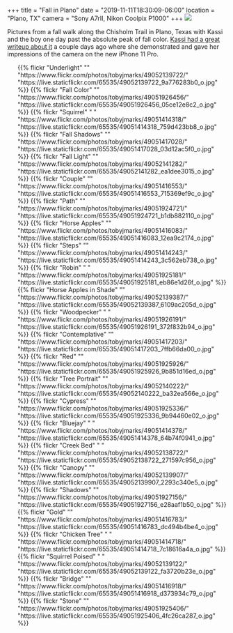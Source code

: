 +++
title = "Fall in Plano"
date = "2019-11-11T18:30:09-06:00"
location = "Plano, TX"
camera = "Sony A7rII, Nikon Coolpix P1000"
+++
<img src="https://live.staticflickr.com/65535/49051417028_03d12ac5f0_o.jpg">
<!--more-->
Pictures from a fall walk along the Chisholm Trail in Plano, Texas with Kassi and the boy one day past the absolute peak of fall color. [Kassi had a great writeup about it](https://kassiblogtoo.blogspot.com/2019/11/a-walk-on-chisholm-trail-with-my-new.html) a couple days ago where she demonstrated and gave her impressions of the camera on the new iPhone 11 Pro. 

<div class="container-fluid">
<div class="demo-gallery dark mrb35">
	<ul id="lightgallery" class="list-unstyled row">
{{% flickr "Underlight"
           ""
           "https://www.flickr.com/photos/tobyjmarks/49052139722/"
           "https://live.staticflickr.com/65535/49052139722_9a776283b0_o.jpg" %}}
{{% flickr "Fall Color"
           ""
           "https://www.flickr.com/photos/tobyjmarks/49051926456/"
           "https://live.staticflickr.com/65535/49051926456_05ce12e8c2_o.jpg" %}}
{{% flickr "Squirrel"
           "          "
           "https://www.flickr.com/photos/tobyjmarks/49051414318/"
           "https://live.staticflickr.com/65535/49051414318_759d423bb8_o.jpg" %}}
{{% flickr "Fall Shadows"
           ""
           "https://www.flickr.com/photos/tobyjmarks/49051417028/"
           "https://live.staticflickr.com/65535/49051417028_03d12ac5f0_o.jpg" %}}
{{% flickr "Fall Light"
           ""
           "https://www.flickr.com/photos/tobyjmarks/49052141282/"
           "https://live.staticflickr.com/65535/49052141282_ea1dee3015_o.jpg" %}}
{{% flickr "Couple"
           ""
           "https://www.flickr.com/photos/tobyjmarks/49051416553/"
           "https://live.staticflickr.com/65535/49051416553_715369ef9c_o.jpg" %}}
{{% flickr "Path"
           ""
           "https://www.flickr.com/photos/tobyjmarks/49051924721/"
           "https://live.staticflickr.com/65535/49051924721_b1db882110_o.jpg" %}}
{{% flickr "Horse Apples"
           ""
           "https://www.flickr.com/photos/tobyjmarks/49051416083/"
           "https://live.staticflickr.com/65535/49051416083_12ea9c2174_o.jpg" %}}
{{% flickr "Steps"
           ""
           "https://www.flickr.com/photos/tobyjmarks/49051414243/"
           "https://live.staticflickr.com/65535/49051414243_3c562eb738_o.jpg" %}}
{{% flickr "Robin"
           "          "
           "https://www.flickr.com/photos/tobyjmarks/49051925181/"
           "https://live.staticflickr.com/65535/49051925181_eb86e1d26f_o.jpg" %}}
{{% flickr "Horse Apples in Shade"
           ""
           "https://www.flickr.com/photos/tobyjmarks/49052139387/"
           "https://live.staticflickr.com/65535/49052139387_6109ac205d_o.jpg" %}}
{{% flickr "Woodpecker"
           "          "
           "https://www.flickr.com/photos/tobyjmarks/49051926191/"
           "https://live.staticflickr.com/65535/49051926191_372f832b94_o.jpg" %}}
{{% flickr "Contemplative"
           ""
           "https://www.flickr.com/photos/tobyjmarks/49051417203/"
           "https://live.staticflickr.com/65535/49051417203_7ffb66da00_o.jpg" %}}
{{% flickr "Red"
           ""
           "https://www.flickr.com/photos/tobyjmarks/49051925926/"
           "https://live.staticflickr.com/65535/49051925926_9b851d16ed_o.jpg" %}}
{{% flickr "Tree Portrait"
           ""
           "https://www.flickr.com/photos/tobyjmarks/49052140222/"
           "https://live.staticflickr.com/65535/49052140222_ba32ea566e_o.jpg" %}}
{{% flickr "Cypress"
           ""
           "https://www.flickr.com/photos/tobyjmarks/49051925336/"
           "https://live.staticflickr.com/65535/49051925336_9b94460e02_o.jpg" %}}
{{% flickr "Bluejay"
           "          "
           "https://www.flickr.com/photos/tobyjmarks/49051414378/"
           "https://live.staticflickr.com/65535/49051414378_64b74f0941_o.jpg" %}}
{{% flickr "Creek Bed"
           "          "
           "https://www.flickr.com/photos/tobyjmarks/49052138722/"
           "https://live.staticflickr.com/65535/49052138722_271597c956_o.jpg" %}}
{{% flickr "Canopy"
           ""
           "https://www.flickr.com/photos/tobyjmarks/49052139907/"
           "https://live.staticflickr.com/65535/49052139907_2293c340e5_o.jpg" %}}
{{% flickr "Shadows"
           ""
           "https://www.flickr.com/photos/tobyjmarks/49051927156/"
           "https://live.staticflickr.com/65535/49051927156_e28aaf1b50_o.jpg" %}}
{{% flickr "Gold"
           ""
           "https://www.flickr.com/photos/tobyjmarks/49051416783/"
           "https://live.staticflickr.com/65535/49051416783_dc494b4be4_o.jpg" %}}
{{% flickr "Chicken Tree"
           "          "
           "https://www.flickr.com/photos/tobyjmarks/49051414718/"
           "https://live.staticflickr.com/65535/49051414718_7c18616a4a_o.jpg" %}}
{{% flickr "Squirrel Poised"
           "          "
           "https://www.flickr.com/photos/tobyjmarks/49052139122/"
           "https://live.staticflickr.com/65535/49052139122_fa3720b23e_o.jpg" %}}
{{% flickr "Bridge"
           ""
           "https://www.flickr.com/photos/tobyjmarks/49051416918/"
           "https://live.staticflickr.com/65535/49051416918_d373934c79_o.jpg" %}}
{{% flickr "Stone"
           ""
           "https://www.flickr.com/photos/tobyjmarks/49051925406/"
           "https://live.staticflickr.com/65535/49051925406_4fc26ca287_o.jpg" %}}
	</ul>
</div>
</div>
